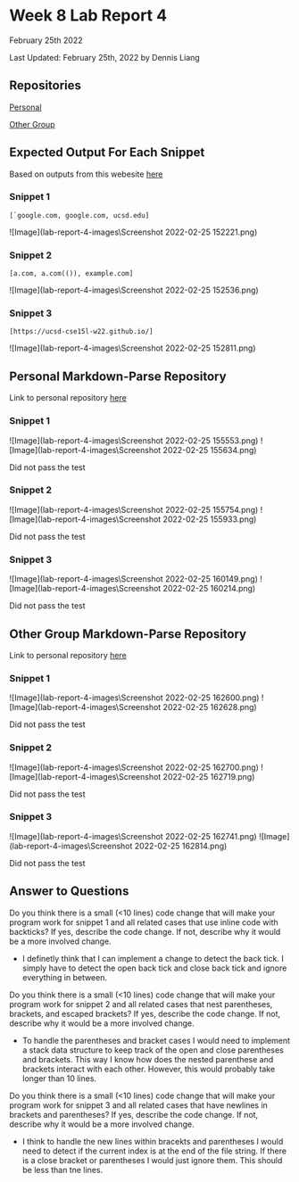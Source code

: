 # Week 8 Lab Report 4
February 25th 2022

Last Updated: February 25th, 2022 by Dennis Liang

## Repositories
[Personal](https://github.com/dennisliang01/markdown-parse)

[Other Group](https://github.com/codyprupp/markdown-parse)

## Expected Output For Each Snippet
Based on outputs from this webesite [here](https://spec.commonmark.org/dingus/)

### Snippet 1

```
[`google.com, google.com, ucsd.edu]
```
![Image](lab-report-4-images\Screenshot 2022-02-25 152221.png)

### Snippet 2

```
[a.com, a.com(()), example.com]
```
![Image](lab-report-4-images\Screenshot 2022-02-25 152536.png)

### Snippet 3

```
[https://ucsd-cse15l-w22.github.io/]
```
![Image](lab-report-4-images\Screenshot 2022-02-25 152811.png)


## Personal Markdown-Parse Repository
Link to personal repository [here](https://github.com/dennisliang01/markdown-parse)

### Snippet 1
![Image](lab-report-4-images\Screenshot 2022-02-25 155553.png)
![Image](lab-report-4-images\Screenshot 2022-02-25 155634.png)

Did not pass the test

### Snippet 2

![Image](lab-report-4-images\Screenshot 2022-02-25 155754.png)
![Image](lab-report-4-images\Screenshot 2022-02-25 155933.png)

Did not pass the test

### Snippet 3

![Image](lab-report-4-images\Screenshot 2022-02-25 160149.png)
![Image](lab-report-4-images\Screenshot 2022-02-25 160214.png)

Did not pass the test

## Other Group Markdown-Parse Repository
Link to personal repository [here](https://github.com/codyprupp/markdown-parse)

### Snippet 1

![Image](lab-report-4-images\Screenshot 2022-02-25 162600.png)
![Image](lab-report-4-images\Screenshot 2022-02-25 162628.png)

Did not pass the test

### Snippet 2

![Image](lab-report-4-images\Screenshot 2022-02-25 162700.png)
![Image](lab-report-4-images\Screenshot 2022-02-25 162719.png)

Did not pass the test

### Snippet 3

![Image](lab-report-4-images\Screenshot 2022-02-25 162741.png)
![Image](lab-report-4-images\Screenshot 2022-02-25 162814.png)

Did not pass the test

## Answer to Questions

Do you think there is a small (<10 lines) code change that will make your program work for snippet 1 and all related cases that use inline code with backticks? If yes, describe the code change. If not, describe why it would be a more involved change.

- I definetly think that I can implement a change to detect the back tick. I simply
have to detect the open back tick and close back tick and ignore everything in between.

Do you think there is a small (<10 lines) code change that will make your program work for snippet 2 and all related cases that nest parentheses, brackets, and escaped brackets? If yes, describe the code change. If not, describe why it would be a more involved change.

- To handle the parentheses and bracket cases I would need to implement a stack data structure
to keep track of the open and close parentheses and brackets. This way I know how does the
nested parenthese and brackets interact with each other. However, this would probably take
longer than 10 lines.

Do you think there is a small (<10 lines) code change that will make your program work for snippet 3 and all related cases that have newlines in brackets and parentheses? If yes, describe the code change. If not, describe why it would be a more involved change.

- I think to handle the new lines within bracekts and parentheses I would need to detect
if the current index is at the end of the file string. If there is a close bracket or parentheses
I would just ignore them. This should be less than tne lines.